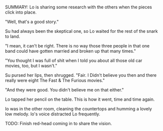 SUMMARY: Lo is sharing some research with the others when the pieces click into place.

"Well, that's a good story."

Su had always been the skeptical one, so Lo waited for the rest of the snark to land. 

"I mean, it can't be right.  There is no way those three people in that one band could have gotten married and broken up that many times."

"You thought I was full of shit when I told you about all those old car movies, too, but I wasn't."

Su pursed her lips, then shrugged. "Fair. I Didn't believe you then and there really were eight The Fast & The Furious movies."

"And they were good. You didn't believe me on that either."

Lo tapped her pencil on the table.  This is how it went, time and time again.  

Io was in the other room, cleaning the countertops and humming a lovely low melody.  Io's voice distracted Lo frequently. 

TODO: Finish red-head coming in to share the vision.  